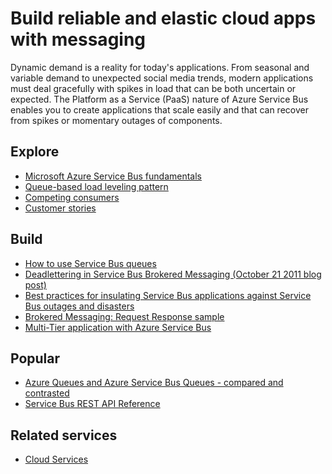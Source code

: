 <properties 
	pageTitle="Build Reliable and Elastic Cloud Apps with Messaging | Microsoft Azure" 
	description="Learn how to build reliable and elastic cloud applications with messaging in Microsoft Azure." 
	services="service-bus" 
	authors="sethmanheim" 
	manager="timlt" 
	editor="" 
	documentationCenter=""/>

<tags 
	ms.service="service-bus" 
	ms.workload="tbd" 
	ms.tgt_pltfrm="na" 
	ms.devlang="multiple" 
	ms.topic="article" 
	ms.date="10/06/2015" 
	ms.author="sethm"/>

# Build reliable and elastic cloud apps with messaging 
 
Dynamic demand is a reality for today's applications. From seasonal and variable demand to unexpected social media trends, modern applications must deal gracefully with spikes in load that can be both uncertain or expected. The Platform as a Service (PaaS) nature of Azure Service Bus enables you to create applications that scale easily and that can recover from spikes or momentary outages of components.  
 
## Explore

- [Microsoft Azure Service Bus fundamentals](service-bus-fundamentals-hybrid-solutions.md)
- [Queue-based load leveling pattern](http://msdn.microsoft.com/library/dn589783.aspx)
- [Competing consumers](http://msdn.microsoft.com/library/dn568101.aspx)
- [Customer stories](https://customers.microsoft.com/Pages/Home.aspx)
 
## Build

- [How to use Service Bus queues](service-bus-dotnet-how-to-use-queues.md) 
- [Deadlettering in Service Bus Brokered Messaging (October 21 2011 blog post)](http://geekswithblogs.net/asmith/articles/147398.aspx) 
- [Best practices for insulating Service Bus applications against Service Bus outages and disasters](service-bus-outages-disasters.md)
- [Brokered Messaging: Request Response sample](https://code.msdn.microsoft.com/Brokered-Messaging-Request-0ce8fcaf) 
- [Multi-Tier application with Azure Service Bus](service-bus-dotnet-multi-tier-app-using-service-bus-queues.md)
 
## Popular

- [Azure Queues and Azure Service Bus Queues - compared and contrasted](service-bus-azure-and-service-bus-queues-compared-contrasted.md)
- [Service Bus REST API Reference](http://msdn.microsoft.com/library/azure/hh780717.aspx)

## Related services

- [Cloud Services](http://azure.microsoft.com/services/cloud-services/) 
 